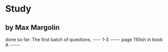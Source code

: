 # Study
by Max Margolin
-
done so far:
The first batch of questions, ----
1-3 -----
page 110ish in book A -----
